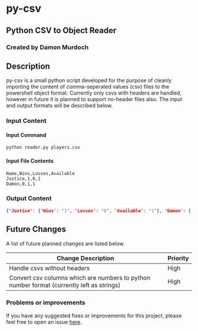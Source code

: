 # py-csv
## Python CSV to Object Reader
### Created by Damon Murdoch 

## Description
py-csv is a small python script developed for the purpose of cleanly importing the content of comma-seperated values (csv) files to the powershell object format. Currently only csvs with headers are handled, however in future it is planned to support no-header files also. The input and output formats will be described below.

### Input Content

#### Input Command
```bash 
python reader.py players.csv
```

#### Input File Contents
```csv
Name,Wins,Losses,Available
Justice,1,0,1
Damon,0,1,1
```

### Output Content
```json
{'Justice': {'Wins': '1', 'Losses': '0', 'Available': '1'}, 'Damon': {'Wins': '0', 'Losses': '1', 'Available': '1'}}
```

## Future Changes
A list of future planned changes are listed below.

| Change Description | Priority |
| --------------------------- | -------- | 
| Handle csvs without headers | High     |
| Convert csv columns which are numbers to python number format (currently left as strings) | High |

### Problems or improvements
If you have any suggested fixes or improvements for this project, please 
feel free to open an issue [here](../../issues).

